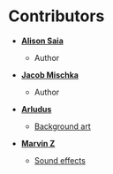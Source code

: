 # Contributors

* **[Alison Saia](https://github.com/allie)**
  * Author

* **[Jacob Mischka](https://github.com/jacobmischka)**
  * Author

* **[Arludus](https://itch.io/profile/arludus)**
  * [Background art](https://arludus.itch.io/10-parallax-pixel-art-background-pack-1)

* **[Marvin Z](https://itch.io/profile/marvin-z)**
  * [Sound effects](https://marvin-z.itch.io/game-sound-fx)
